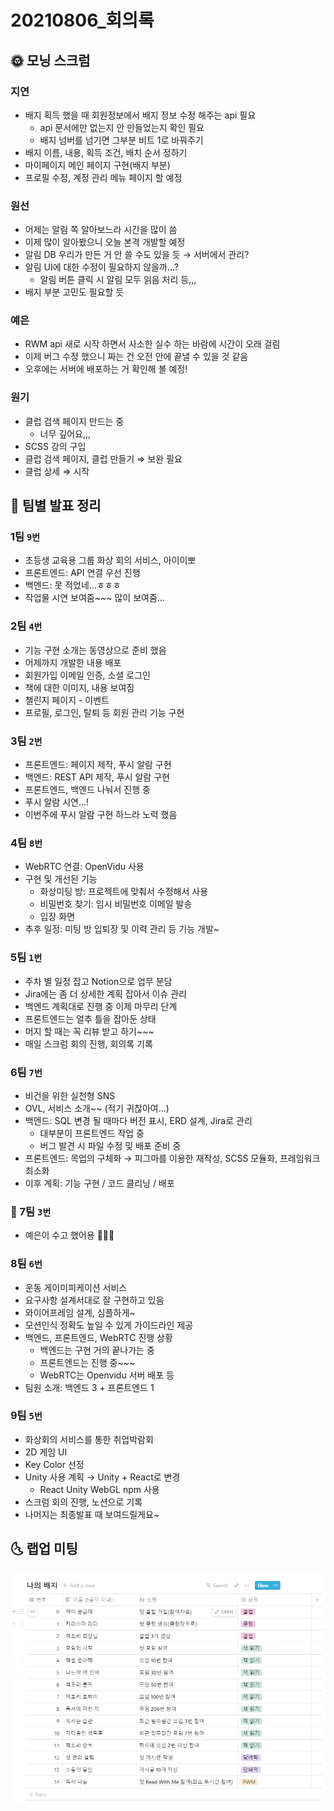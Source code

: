 # 20210806_회의록

## 🌞 모닝 스크럼

### 지연

- 배지 획득 했을 때 회원정보에서 배지 정보 수정 해주는 api 필요
  - api 문서에만 없는지 안 만들었는지 확인 필요
  - 배지 넘버를 넘기면 그부분 비트 1로 바꿔주기
- 배지 이름, 내용, 획득 조건, 배치 순서 정하기
- 마이페이지 메인 페이지 구현(배지 부분)
- 프로필 수정, 계정 관리 메뉴 페이지 할 예정

### 원선

- 어제는 알림 쪽 알아보느라 시간을 많이 씀
- 이제 많이 알아봤으니 오늘 본격 개발할 예정
- 알림 DB 우리가 만든 거 안 쓸 수도 있을 듯 → 서버에서 관리?
- 알림 UI에 대한 수정이 필요하지 않을까...?
  - 알림 버튼 클릭 시 알림 모두 읽음 처리 등,,,
- 배지 부분 고민도 필요할 듯

### 예은

- RWM api 새로 시작 하면서 사소한 실수 하는 바람에 시간이 오래 걸림
- 이제 버그 수정 했으니 짜는 건 오전 안에 끝낼 수 있을 것 같음
- 오후에는 서버에 배포하는 거 확인해 볼 예정!

### 원기

- 클럽 검색 페이지 만드는 중
  - 너무 깊어요,,,
- SCSS 강의 구입
- 클럽 검색 페이지, 클럽 만들기 ⇒ 보완 필요
- 클럽 상세 ⇒ 시작



## 🌟 팀별 발표 정리

### 1팀 `9번`

- 초등생 교육용 그룹 화상 회의 서비스, 아이이뽀
- 프론트엔드: API 연결 우선 진행
- 백엔드: 못 적었네...ㅎㅎㅎ
- 작업물 시연 보여줌~~~ 많이 보여줌...

### 2팀 `4번`

- 기능 구현 소개는 동영상으로 준비 했음
- 어제까지 개발한 내용 배포
- 회원가입 이메일 인증, 소셜 로그인
- 책에 대한 이미지, 내용 보여짐
- 챌린지 페이지 - 이벤트
- 프로필, 로그인, 탈퇴 등 회원 관리 기능 구현

### 3팀 `2번`

- 프론트엔드: 페이지 제작, 푸시 알람 구현
- 백엔드: REST API 제작, 푸시 알람 구현
- 프론트엔드, 백엔드 나눠서 진행 중
- 푸시 알람 시연...!
- 이번주에 푸시 알람 구현 하느라 노력 했음

### 4팀 `8번`

- WebRTC 연결: OpenVidu 사용
- 구현 및 개선된 기능
  - 화상미팅 방: 프로젝트에 맞춰서 수정해서 사용
  - 비밀번호 찾기: 임시 비밀번호 이메일 발송
  - 입장 화면
- 추후 일정: 미팅 방 입퇴장 및 이력 관리 등 기능 개발~

### 5팀 `1번`

- 주차 별 일정 잡고 Notion으로 업무 분담
- Jira에는 좀 더 상세한 계획 잡아서 이슈 관리
- 백엔드 계획대로 진행 중 이제 마무리 단계
- 프론트엔드는 얼추 틀을 잡아둔 상태
- 머지 할 때는 꼭 리뷰 받고 하기~~~
- 매일 스크럼 회의 진행, 회의록 기록

### 6팀 `7번`

- 비건을 위한 실천형 SNS
- OVL, 서비스 소개~~ (적기 귀찮아여...)
- 백엔드: SQL 변경 될 때마다 버전 표시, ERD 설계, Jira로 관리
  - 대부분이 프론트엔드 작업 중
  - 버그 발견 시 파일 수정 및 배포 준비 중
- 프론트엔드: 목업의 구체화 → 피그마를 이용한 재작성, SCSS 모듈화, 프레임워크 최소화
- 이후 계획: 기능 구현 / 코드 클리닝 / 배포

### 👑 7팀 `3번`

- 예은이 수고 했어용 👏👏👏

### 8팀 `6번`

- 운동 게이미피케이션 서비스
- 요구사항 설계서대로 잘 구현하고 있음
- 와이어프레임 설계, 심플하게~
- 모션인식 정확도 높일 수 있게 가이드라인 제공
- 백엔드, 프론트엔드, WebRTC 진행 상황
  - 백엔드는 구현 거의 끝나가는 중
  - 프론트엔드는 진행 중~~~
  - WebRTC는 Openvidu 서버 배포 등
- 팀원 소개: 백엔드 3 + 프론트엔드 1

### 9팀 `5번`

- 화상회의 서비스를 통한 취업박람회
- 2D 게임 UI
- Key Color 선정
- Unity 사용 계획 → Unity + React로 변경
  - React Unity WebGL npm 사용
- 스크럼 회의 진행, 노션으로 기록
- 나머지는 최종발표 때 보여드릴게요~



## 🌜 랩업 미팅

![image-20210817141816562](20210806_회의록.assets/image-20210817141816562.png)
